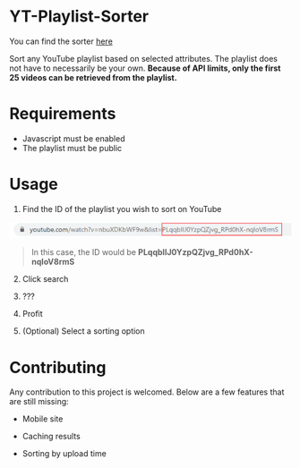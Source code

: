 # YT-Playlist-Sorter

You can find the sorter [here](https://ryanl123.github.io/YT-Playlist-Sorter/)

Sort any YouTube playlist based on selected attributes. The playlist does not have to necessarily be your own. **Because of API limits, only the first 25 videos can be retrieved from the playlist.**

# Requirements
- Javascript must be enabled
- The playlist must be public

# Usage

1. Find the ID of the playlist you wish to sort on YouTube

![Get playlist ID](playlistID.png)
> In this case, the ID would be **PLqqbIIJ0YzpQZjvg_RPd0hX-nqloV8rmS**

2. Click search

3. ???

4. Profit

5. (Optional) Select a sorting option

# Contributing

Any contribution to this project is welcomed. Below are a few features that are still missing:

- Mobile site

- Caching results

- Sorting by upload time